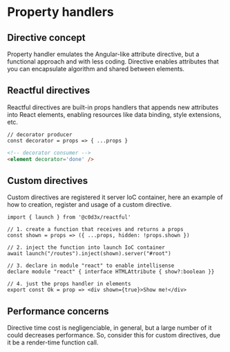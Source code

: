 <script src='../js/index.js'></script>
<style>@import url(../css/index.css);</style> 

# Property handlers

## Directive concept

Property handler emulates the Angular-like attribute directive, but a functional approach and with less coding. Directive enables attributes that you can encapsulate algorithm and shared between elements.

## Reactful directives

Reactful directives are built-in props handlers that appends new attributes into React elements, enabling resources like data binding, style extensions, etc.

<section cols='5:4'>

```tsx
// decorator producer
const decorator = props => { ...props }
```

```html
<!-- decorator consumer -->
<element decorator='done' />
```

</section>

## Custom directives

Custom directives are registered it server IoC container, here an example of how to creation, register and usage of a custom directive.

```tsx
import { launch } from '@c0d3x/reactful'

// 1. create a function that receives and returns a props 
const shown = props => ({ ...props, hidden: !props.shown })

// 2. inject the function into launch IoC container
await launch("/routes").inject(shown).server("#root")

// 3. declare in module "react" to enable intellisense
declare module "react" { interface HTMLAttribute { show?:boolean }}

// 4. just the props handler in elements
export const Ok = prop => <div shown={true}>Show me!</div>
```

## Performance concerns

Directive time cost is negligenciable, in general, but a large number of it could decreases performance. So, consider this for custom directives, due it be a render-time function call.